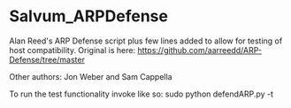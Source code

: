 # Salvum_ARPDefense
Alan Reed's ARP Defense script plus few lines added to allow for testing of host compatibility. Original is here: https://github.com/aarreedd/ARP-Defense/tree/master

Other authors: Jon Weber and Sam Cappella

To run the test functionality invoke like so:
sudo python defendARP.py -t
